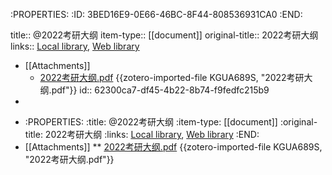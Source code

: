 :PROPERTIES:
:ID:	3BED16E9-0E66-46BC-8F44-808536931CA0
:END:

title:: @2022考研大纲
item-type:: [[document]]
original-title:: 2022考研大纲
links:: [Local library](zotero://select/library/items/KGUW8RD8), [Web library](https://www.zotero.org/users/6626953/items/KGUW8RD8)

- [[Attachments]]
	- [2022考研大纲.pdf](zotero://select/library/items/KGUA689S) {{zotero-imported-file KGUA689S, "2022考研大纲.pdf"}}
	  id:: 62300ca7-df45-4b22-8b74-f9fedfc215b9
-
* :PROPERTIES:
:title: @2022考研大纲
:item-type: [[document]]
:original-title: 2022考研大纲
:links: [Local library](zotero://select/library/items/KGUW8RD8), [Web library](https://www.zotero.org/users/6626953/items/KGUW8RD8)
:END:
* [[Attachments]]
** [2022考研大纲.pdf](zotero://select/library/items/KGUA689S) {{zotero-imported-file KGUA689S, "2022考研大纲.pdf"}}